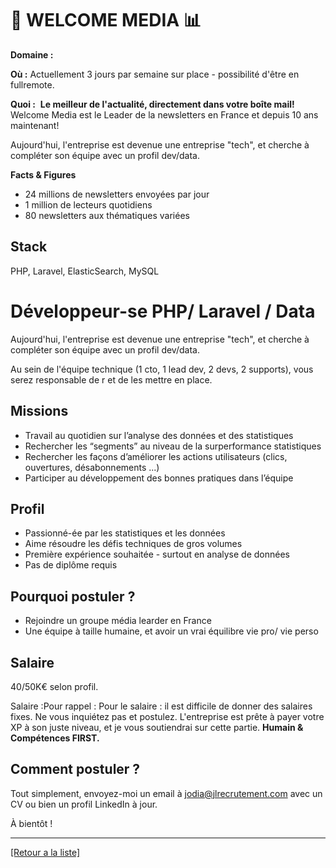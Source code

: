 # 📰 WELCOME MEDIA 📊

**Domaine :**

**Où :** Actuellement 3 jours par semaine sur place - possibilité d'être en fullremote.

**Quoi :**  **Le meilleur de l'actualité, directement dans votre boîte mail!**
Welcome Media est le Leader de la newsletters en France et depuis 10 ans maintenant! 

Aujourd'hui, l'entreprise est devenue une entreprise "tech", et cherche à compléter son équipe avec un profil dev/data.


**Facts & Figures**

* 24 millions de newsletters envoyées par jour 
* 1 million de lecteurs quotidiens
* 80 newsletters aux thématiques variées

## Stack
PHP, Laravel, ElasticSearch, MySQL


# Développeur-se PHP/ Laravel / Data 

Aujourd'hui, l'entreprise est devenue une entreprise "tech", et cherche à compléter son équipe avec un profil dev/data.

Au sein de l'équipe technique (1 cto, 1 lead dev, 2 devs, 2 supports), vous serez responsable de r et de les mettre en place.

## Missions

* Travail au quotidien sur l’analyse des données et des statistiques
* Rechercher les “segments” au niveau de la surperformance statistiques
* Rechercher les façons d’améliorer les actions utilisateurs (clics, ouvertures, désabonnements ...)
* Participer au développement des bonnes pratiques dans l’équipe


## Profil

* Passionné-ée par les statistiques et les données
* Aime résoudre les défis techniques de gros volumes
* Première expérience souhaitée - surtout en analyse de données
* Pas de diplôme requis

## Pourquoi postuler ?

* Rejoindre un groupe média learder en France 
* Une équipe à taille humaine, et avoir un vrai équilibre vie pro/ vie perso 

## Salaire

40/50K€ selon profil. 

Salaire :Pour rappel : Pour le salaire : il est difficile de donner des salaires fixes. Ne vous inquiétez pas et postulez. L'entreprise est prête à payer votre XP à son juste niveau, et je vous soutiendrai sur cette partie. **Humain & Compétences FIRST.**


## Comment postuler ?

Tout simplement, envoyez-moi un email à jodia@jlrecrutement.com avec un CV ou bien un profil LinkedIn à jour. 

À bientôt !

----
<a href="https://github.com/jlondiche/job-board-php/blob/master/README.md">[Retour a la liste]</a>